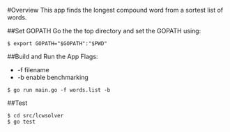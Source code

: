 #Overview
This app finds the longest compound word from a sortest list of words.

##Set GOPATH
Go the the top directory and set the GOPATH using:
```
$ export GOPATH="$GOPATH":"$PWD"
```

##Build and Run the App
Flags:<br>
  * -f filename
  * -b enable benchmarking

```
$ go run main.go -f words.list -b
```

##Test
```
$ cd src/lcwsolver
$ go test
```